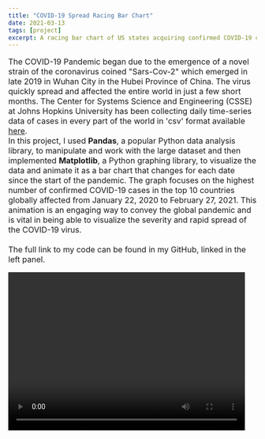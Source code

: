 ```yaml
---
title: "COVID-19 Spread Racing Bar Chart"
date: 2021-03-13
tags: [project]
excerpt: A racing bar chart of US states acquiring confirmed COVID-19 cases from January 2020 to February 2021 coded using Pandas, NumPy and Matplotlib.
---
```

<p style="font-size:16px">The COVID-19 Pandemic began due to the emergence of a novel strain of the coronavirus coined "Sars-Cov-2" which emerged in late 2019 in Wuhan City in the Hubei Province of China. The virus quickly spread and affected the entire world in just a few short months. The Center for Systems Science and Engineering (CSSE) at Johns Hopkins University has been collecting daily time-series data of cases in every part of the world in 'csv' format available <a href="https://github.com/CSSEGISandData/COVID-19">here</a>.
<br>
In this project, I used <strong>Pandas</strong>, a popular Python data analysis library, to manipulate and work with the large dataset and then implemented <strong>Matplotlib</strong>, a Python graphing library, to visualize the data and animate it as a bar chart that changes for each date since the start of the pandemic. The graph focuses on the highest number of confirmed COVID-19 cases in the top 10 countries globally affected from January 22, 2020 to February 27, 2021. This animation is an engaging way to convey the global pandemic and is vital in being able to visualize the severity and rapid spread of the COVID-19 virus.
<br>
<br>
The full link to my code can be found in my GitHub, linked in the left panel. </p>


<video width="480" height="320" controls="controls">
<source src="/images/chart.mp4" type="video/mp4">
</video>
